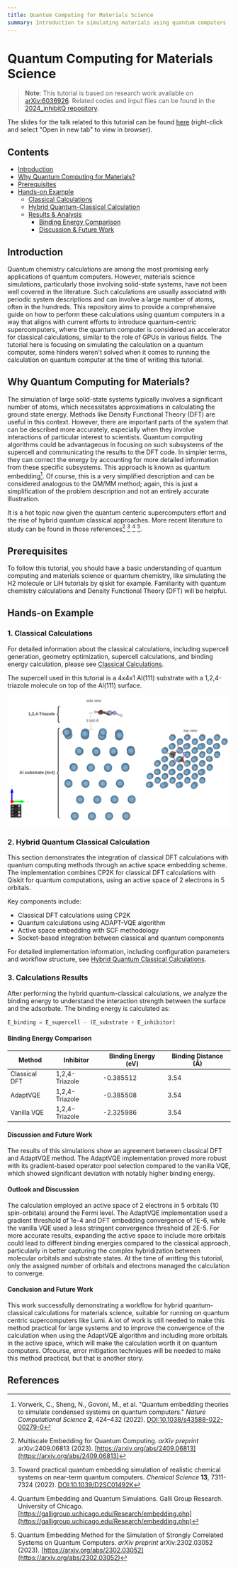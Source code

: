 ```yaml
---
title: Quantum Computing for Materials Science
summary: Introduction to simulating materials using quantum computers
---
```


# Quantum Computing for Materials Science

> **Note**: This tutorial is based on research work available on [arXiv:6036926](https://arxiv.org/submit/6036926/view). Related codes and input files can be found in the [2024_inhibitQ repository](https://github.com/MarcMaussner/2024_inhibitQ/tree/main/phase2_submission).

The slides for the talk related to this tutorial can be found [here](.slides/main.pdf) (right-click and select "Open in new tab" to view in browser). 

## Contents

- [Introduction](#introduction)
- [Why Quantum Computing for Materials?](#why-quantum-computing-for-materials)
- [Prerequisites](#prerequisites)
- [Hands-on Example](#hands-on-example)
  - [Classical Calculations](#classical-calculations)
  - [Hybrid Quantum-Classical Calculation](#hybrid-quantum-classical-calculation)
  - [Results & Analysis](#results-and-analysis)
    - [Binding Energy Comparison](#binding-energy-comparison)
    - [Discussion & Future Work](#discussion-and-future-work)

## Introduction

Quantum chemistry calculations are among the most promising early applications of quantum computers. However, materials science simulations, particularly those involving solid-state systems, have not been well covered in the literature. Such calculations are usually associated with periodic system descriptions and can involve a large number of atoms, often in the hundreds. This repository aims to provide a comprehensive guide on how to perform these calculations using quantum computers in a way that aligns with current efforts to introduce quantum-centric supercomputers, where the quantum computer is considered an accelerator for classical calculations, similar to the role of GPUs in various fields. The tutorial here is focusing on simulating the calculation on a quantum computer, some hinders weren't solved when it comes to running the calculation on quantum computer at the time of writing this tutorial.

## Why Quantum Computing for Materials?

The simulation of large solid-state systems typically involves a significant number of atoms, which necessitates approximations in calculating the ground state energy. Methods like Density Functional Theory (DFT) are useful in this context. However, there are important parts of the system that can be described more accurately, especially when they involve interactions of particular interest to scientists. Quantum computing algorithms could be advantageous in focusing on such subsystems of the supercell and communicating the results to the DFT code. In simpler terms, they can correct the energy by accounting for more detailed information from these specific subsystems. This approach is known as quantum embedding[^1]. Of course, this is a very simplified description and can be considered analogous to the QM/MM method; again, this is just a simplification of the problem description and not an entirely accurate illustration. 

It is a hot topic now given the quantum centeric supercomputers effort and the rise of hybrid quantum classical approaches. More recent literature to study can be found in those references[^2] [^3] [^4] [^5].

## Prerequisites

To follow this tutorial, you should have a basic understanding of quantum computing and materials science or quantum chemistry, like simulating the H2 molecule or LiH tutorials by qiskit for example. Familiarity with quantum chemistry calculations and Density Functional Theory (DFT) will be helpful.

## Hands-on Example

### 1. Classical Calculations
For detailed information about the classical calculations, including supercell generation, geometry optimization, supercell calculations, and binding energy calculation, please see [Classical Calculations](classical_calculations.md).

The supercell used in this tutorial is a 4x4x1 Al(111) substrate with a 1,2,4-triazole molecule on top of the Al(111) surface. 

![The geometry optimized supercell of triazole molecule on top Al substrate](../img/example_supercell.svg)

### 2. Hybrid Quantum Classical Calculation

This section demonstrates the integration of classical DFT calculations with quantum computing methods through an active space embedding scheme. The implementation combines CP2K for classical DFT calculations with Qiskit for quantum computations, using an active space of 2 electrons in 5 orbitals.

Key components include:
- Classical DFT calculations using CP2K
- Quantum calculations using ADAPT-VQE algorithm
- Active space embedding with SCF methodology
- Socket-based integration between classical and quantum components

For detailed implementation information, including configuration parameters and workflow structure, see [Hybrid Quantum Classical Calculations](hybrid_quantum_classical.md).

### 3. Calculations Results

After performing the hybrid quantum-classical calculations, we analyze the binding energy to understand the interaction strength between the surface and the adsorbate. The binding energy is calculated as:

```python
E_binding = E_supercell - (E_substrate + E_inhibitor)
```
#### Binding Energy Comparison

| Method | Inhibitor | Binding Energy (eV) | Binding Distance (Å) |
|--------|-----------|-------------------|--------------------|
| Classical DFT | 1,2,4-Triazole | -0.385512 | 3.54 |
| AdaptVQE | 1,2,4-Triazole | -0.385508 | 3.54 |
| Vanilla VQE | 1,2,4-Triazole | -2.325986 | 3.54 |

#### Discussion and Future Work

The results of this simulations show an agreement between classical DFT and AdaptVQE method. The AdaptVQE implementation proved more robust with its gradient-based operator pool selection compared to the vanilla VQE, which showed significant deviation with notably higher binding energy.

#### Outlook and Discussion

The calculation employed an active space of 2 electrons in 5 orbitals (10 spin-orbitals) around the Fermi level. The AdaptVQE implementation used a gradient threshold of 1e-4 and DFT embedding convergence of 1E-6, while the vanilla VQE used a less stringent convergence threshold of 2E-5. For more accurate results, expanding the active space to include more orbitals could lead to different binding energies compared to the classical approach, particularly in better capturing the complex hybridization between molecular orbitals and substrate states. At the time of writting this tutorial, only the assigned number of orbitals and electrons managed the calculation to converge.

#### Conclusion and Future Work

This work successfully demonstrating a workflow for hybrid quantum-classical calculations for materials science, suitable for running on quantum centric supercomputers like Lumi. A lot of work is still needed to make this method practical for large systems and to improve the convergence of the calculation when using the AdaptVQE algorithm and including more orbitals in the active space, which will make the calculation worth it on quantum computers. Ofcourse, error mitigation techniques will be needed to make this method practical, but that is another story.

## References

[^1]: Vorwerk, C., Sheng, N., Govoni, M., et al. "Quantum embedding theories to simulate condensed systems on quantum computers." *Nature Computational Science* **2**, 424–432 (2022). [DOI:10.1038/s43588-022-00279-0](https://doi.org/10.1038/s43588-022-00279-0)

[^2]: Multiscale Embedding for Quantum Computing. *arXiv preprint* arXiv:2409.06813 (2023). [https://arxiv.org/abs/2409.06813](https://arxiv.org/abs/2409.06813)

[^3]: Toward practical quantum embedding simulation of realistic chemical systems on near-term quantum computers. *Chemical Science* **13**, 7311-7324 (2022). [DOI:10.1039/D2SC01492K](https://pubs.rsc.org/en/content/articlelanding/2022/sc/d2sc01492k)

[^4]: Quantum Embedding and Quantum Simulations. Galli Group Research. University of Chicago. [https://galligroup.uchicago.edu/Research/embedding.php](https://galligroup.uchicago.edu/Research/embedding.php)

[^5]: Quantum Embedding Method for the Simulation of Strongly Correlated Systems on Quantum Computers. *arXiv preprint* arXiv:2302.03052 (2023). [https://arxiv.org/abs/2302.03052](https://arxiv.org/abs/2302.03052)